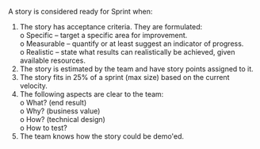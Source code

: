 A story is considered ready for Sprint when:

1. The story has acceptance criteria. They are formulated:  
    o Specific – target a specific area for improvement.  
    o Measurable – quantify or at least suggest an indicator of progress.  
    o Realistic – state what results can realistically be achieved, given available resources.
2. The story is estimated by the team and have story points assigned to it.
3. The story fits in 25% of a sprint (max size) based on the current velocity.
4. The following aspects are clear to the team:  
    o What? (end result)  
    o Why? (business value)  
    o How? (technical design)  
    o How to test?
5. The team knows how the story could be demo'ed.